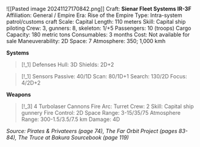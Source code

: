 ![[Pasted image 20241127170842.png]]
Craft: **Sienar Fleet Systems IR-3F**
Affiliation: General / Empire
Era: Rise of the Empire
Type: Intra-system patrol/customs craft
Scale: Capital
Length: 110 meters
Skill: Capital ship piloting
Crew: 3, gunners: 8, skeleton: 1/+5
Passengers: 10 (troops)
Cargo Capacity: 180 metric tons
Consumables: 3 months
Cost: Not available for sale
Maneuverability: 2D
Space: 7
Atmosphere: 350; 1,000 kmh

**Systems**
> [!_1] Defenses
> Hull: 3D
> Shields: 2D+2

> [!_1] Sensors
> Passive: 40/1D
> Scan: 80/1D+1
> Search: 130/2D
> Focus: 4/2D+2

**Weapons**
> [!_3] 4 Turbolaser Cannons
> Fire Arc: Turret
> Crew: 2
> Skill: Capital ship gunnery
> Fire Control: 2D
> Space Range: 3-15/35/75
> Atmosphere Range: 300-1.5/3.5/7.5 km
> Damage: 4D


*Source: Pirates & Privateers (page 74), The Far Orbit Project (pages 83-84), The Truce at Bakura Sourcebook (page 119)*